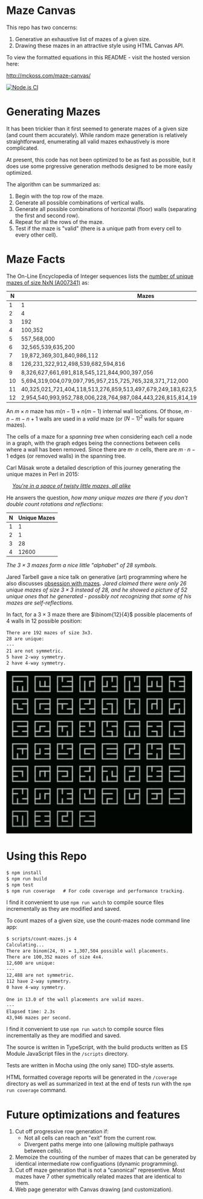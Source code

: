 # Maze Canvas

This repo has two concerns:

1. Generative an exhaustive list of mazes of a given size.
2. Drawing these mazes in an attractive style using HTML Canvas API.

To view the formatted equations in this README - visit the hosted version here:

http://mckoss.com/maze-canvas/

[![Node.js CI](https://github.com/mckoss/maze-canvas/actions/workflows/main.yml/badge.svg)](https://github.com/mckoss/maze-canvas/actions/workflows/main.yml)


# Generating Mazes

It has been trickier than it first seemed to generate mazes of a given size (and
count them accurately).  While random maze generation is relatively
straightforward, enumerating all valid mazes exhaustively is more complicated.

At present, this code has not been optimized to be as fast as possible, but it
does use some prgressive generation methods designed to be more easily
optimized.

The algorithm can be summarized as:

1. Begin with the top row of the maze.
2. Generate all possible combinations of vertical walls.
3. Generate all possible combinations of horizontal (floor) walls
   (separating the first and second row).
4. Repeat for all the rows of the maze.
5. Test if the maze is "valid" (there is a unique path from every cell to
    every other cell).

# Maze Facts

The On-Line Encyclopedia of Integer sequences lists the [number of unique
mazes of size NxN (A007341)](https://oeis.org/A007341)  as:

| N | Mazes |
|---|---|
| 1 | 1 |
| 2 | 4 |
| 3 | 192 |
| 4	|	100,352 |
| 5	|	557,568,000 |
| 6	|	32,565,539,635,200
| 7	|	19,872,369,301,840,986,112 |
| 8	|	126,231,322,912,498,539,682,594,816 |
| 9	|	8,326,627,661,691,818,545,121,844,900,397,056 |
| 10 |	5,694,319,004,079,097,795,957,215,725,765,328,371,712,000 |
| 11 |	40,325,021,721,404,118,513,276,859,513,497,679,249,183,623,593,590,784 |
| 12 |	2,954,540,993,952,788,006,228,764,987,084,443,226,815,814,190,099,484,786,032,640,000 |

An $m \times n$ maze has $m(n-1) + n(m-1)$ internal wall locations.  Of
those, $m \cdot n - m - n + 1$ walls are used in a *valid* maze (or
$({N - 1})^2$ walls for square mazes).

The cells of a maze for a *spanning tree* when considering each cell a
node in a graph, with the graph edges being the connections between cells
where a wall has been removed.  Since there are $m \cdot\ n$ cells, there
are $m \cdot n - 1$ edges (or removed walls) in the spanning tree.

Carl Mäsak wrote a detailed description of this journey generating the
unique mazes in Perl in 2015:

&nbsp;&nbsp;&nbsp;&nbsp;*[You're in a space of twisty little mazes, all alike](http://strangelyconsistent.org/blog/youre-in-a-space-of-twisty-little-mazes-all-alike)*


He answers the question, *how many unique mazes are there if you don't double
count rotations and reflections*:

| N | Unique Mazes |
|---|---|
| 1 | 1 |
| 2 | 1 |
| 3 | 28 |
| 4 | 12600 |

*The $3 \times 3$ mazes form a nice little "alphabet" of 28 symbols.*

Jared Tarbell gave a nice talk on generative (art) programming where
he also discusses [obsession with mazes](https://youtu.be/b_-9UWkgDf8?t=365).
*Jared claimed there were only 26 unique mazes of size $3 \times 3$ instead of
28, and he showed a picture of 52 *unique* ones that he generated - possibly
not recognizing that some of his mazes are self-reflections.*

In fact, for a $3 \times 3$ maze there are $\binom{12}{4}$ possible placements
of 4 walls in 12 possible position:

```
There are 192 mazes of size 3x3.
28 are unique:
---
21 are not symmetric.
5 have 2-way symmetry.
2 have 4-way symmetry.
```

![52 mazes](./images/52-mazes.png)

# Using this Repo

```
$ npm install
$ npm run build
$ npm test
$ npm run coverage   # For code coverage and performance tracking.
```

I find it convenient to use `npm run watch` to compile source files
incrementally as they are modified and saved.

To count mazes of a given size, use the count-mazes node command line
app:

```
$ scripts/count-mazes.js 4
Calculating...
There are binom(24, 9) = 1,307,504 possible wall placements.
There are 100,352 mazes of size 4x4.
12,600 are unique:
---
12,488 are not symmetric.
112 have 2-way symmetry.
0 have 4-way symmetry.

One in 13.0 of the wall placements are valid mazes.
---
Elapsed time: 2.3s
43,946 mazes per second.
```

I find it convenient to use `npm run watch` to compile source files
incrementally as they are modified and saved.

The source is written in TypeScript, with the build products
written as ES Module JavaScript files in the `/scripts` directory.

Tests are written in Mocha using (the only sane) TDD-style asserts.

HTML formatted coverage reports will be generated in the `/coverage` directory
as well as summarized in text at the end of tests run with the `npm run
coverage` command.

# Future optimizations and features

1. Cut off progressive row generation if:
   - Not all cells can reach an "exit" from the current row.
   - Divergent paths merge into one (allowing multiple pathways between cells).
2. Memoize the counting of the number of mazes that can be generated by
   identical intermediate row configuations (dynamic programming).
3. Cut off maze generation that is not a "canonical" representive.  Most mazes
   have 7 other symetrically related mazes that are identical to them.
4. Web page generator with Canvas drawing (and customization).


<script defer>
MathJax = {
  tex: {
    inlineMath: [['$', '$'], ['\\(', '\\)']]
  }
};
</script>

<script id="MathJax-script" defer
  src="https://cdn.jsdelivr.net/npm/mathjax@3/es5/tex-chtml.js">
</script>
